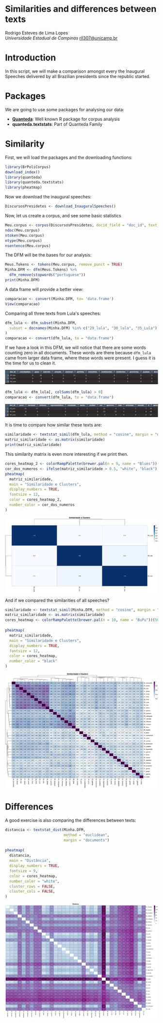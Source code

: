 # Similarities and differences between texts

Rodrigo Esteves de Lima Lopes\
_Universidade Estadual de Campinas_
[rll307@unicamp.br](mailto:rll307@unicamp.br)

# Introduction

In this script, we will make a comparison amongst every the Inaugural Speeches delivered by all Brazilian presidents since the republic started.

# Packages

We are going to use some packages for analysing our data:

- **[Quanteda](https://quanteda.io/)**: Well known R package for corpus analysis
- **quanteda.textstats**: Part of Quanteda Family

# Similarity

First, we will load the packages and the downloading functions:

```r
library(BrPoliCorpus)
download_index()
library(quanteda)
library(quanteda.textstats)
library(pheatmap)
```
Now we download the inaugural speeches:

```r
DiscursosPresidetes <- download_InauguralSpeeches()
```

Now, let us create a corpus, and see some basic statistics

```r
Meu.corpus <- corpus(DiscursosPresidetes, docid_field = "doc_id", text_field = "text")
ndoc(Meu.corpus)
ntoken(Meu.corpus)
ntype(Meu.corpus)
nsentence(Meu.corpus)
```
The DFM will be the bases for our analysis:
```r
Meus.Tokens <- tokens(Meu.corpus, remove_punct = TRUE)
Minha.DFM <- dfm(Meus.Tokens) %>%
  dfm_remove(stopwords("portuguese"))
print(Minha.DFM)
```
A data frame will provide a better view:
```r
comparacao <- convert(Minha.DFM, to= 'data.frame')
View(comparacao)
```

Comparing all three texts from Lula's speeches:
```r
dfm_lula <- dfm_subset(Minha.DFM,
  subset = docnames(Minha.DFM) %in% c("29_lula", "30_lula", "35_Lula")
)
comparacao <- convert(dfm_lula, to = "data.frame")
```
If we have a look in this DFM, we will notice that there are some words counting zero in all documents. These words are there because `dfm_lula` came from larger data frame, where these words were present. I guess it is the time for us to clean it. 

![DFM](Pictures/DF01.png)

```r
dfm_lula <- dfm_lula[, colSums(dfm_lula) > 0]
comparacao <- convert(dfm_lula, to = "data.frame")
```
![DFM2](Pictures/DFM2.png)

It is time to compare how similar these texts are:

```r
similaridade <- textstat_simil(dfm_lula, method = "cosine", margin = "documents")
matriz_similaridade <- as.matrix(similaridade)
print(matriz_similaridade)
```



This similarity matrix is even more interesting if we print then. 


```r
cores_heatmap_2 <- colorRampPalette(brewer.pal(n = 9, name = "Blues"))(50)
cor_dos_numeros <- ifelse(matriz_similaridade > 0.5, "white", "black")
pheatmap(
  matriz_similaridade,
  main = "Similaridade e Clusters",
  display_numbers = TRUE,
  fontsize = 12,
  color = cores_heatmap_2,
  number_color = cor_dos_numeros
)
```
![Similarity](Pictures/Matrix01.png)

And if we compared the similarities of all speeches?
```r
similaridade <- textstat_simil(Minha.DFM, method = "cosine", margin = "documents")
matriz_similaridade <- as.matrix(similaridade)
cores_heatmap <- colorRampPalette(brewer.pal(n = 10, name = "BuPu"))(50)

pheatmap(
  matriz_similaridade,
  main = "Similaridade e Clusters",
  display_numbers = TRUE,
  fontsize = 12,
  color = cores_heatmap,
  number_color = "black"
)
```
![Similarities](Pictures/SimilaridadeTodos.png)
# Differences

A good exercise is also comparing the differences between texts:

```r
distancia <- textstat_dist(Minha.DFM,
                           method = "euclidean",
                           margin = "documents")

pheatmap(
  distancia,
  main = "Distância",
  display_numbers = TRUE,
  fontsize = 9,
  color = cores_heatmap,
  number_color = "white",
  cluster_rows = FALSE,
  cluster_cols = FALSE,
)
```

![Differences](Pictures/DiffTodos.png)









